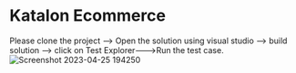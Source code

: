 # Katalon Ecommerce
Please clone the project --> Open the solution using visual studio --> build solution --> click on Test Explorer--->Run the test case.
![Screenshot 2023-04-25 194250](https://user-images.githubusercontent.com/126460590/234373613-bf79e03a-6b5d-4794-8d90-7a30025d2ada.jpg)
